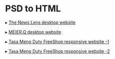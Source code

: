 # PSD to HTML

▸ [The News Lens desktop website](https://shihchinghuang.github.io/html-css-bootstrap/TheNewsLens/index.html) <br>

▸ [MEIER.Q desktop website](https://shihchinghuang.github.io/html-css-bootstrap/MEIER.Q/index.html) <br>

▸ [Tasa Meng Duty FreeShop responsive website -1](https://shihchinghuang.github.io/html-css-bootstrap/TasaMengDutyFreeShop/exam-1.html) <br>

▸ [Tasa Meng Duty FreeShop responsive website -2](https://shihchinghuang.github.io/html-css-bootstrap/TasaMengDutyFreeShop/exam-2.html) <br>
